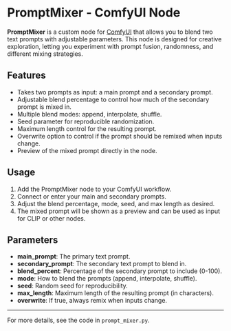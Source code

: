 # PromptMixer - ComfyUI Node

**PromptMixer** is a custom node for [ComfyUI](https://github.com/comfyanonymous/ComfyUI) that allows you to blend two text prompts with adjustable parameters. This node is designed for creative exploration, letting you experiment with prompt fusion, randomness, and different mixing strategies.

## Features

- Takes two prompts as input: a main prompt and a secondary prompt.
- Adjustable blend percentage to control how much of the secondary prompt is mixed in.
- Multiple blend modes: append, interpolate, shuffle.
- Seed parameter for reproducible randomization.
- Maximum length control for the resulting prompt.
- Overwrite option to control if the prompt should be remixed when inputs change.
- Preview of the mixed prompt directly in the node.

## Usage

1. Add the PromptMixer node to your ComfyUI workflow.
2. Connect or enter your main and secondary prompts.
3. Adjust the blend percentage, mode, seed, and max length as desired.
4. The mixed prompt will be shown as a preview and can be used as input for CLIP or other nodes.

## Parameters

- **main_prompt**: The primary text prompt.
- **secondary_prompt**: The secondary text prompt to blend in.
- **blend_percent**: Percentage of the secondary prompt to include (0-100).
- **mode**: How to blend the prompts (append, interpolate, shuffle).
- **seed**: Random seed for reproducibility.
- **max_length**: Maximum length of the resulting prompt (in characters).
- **overwrite**: If true, always remix when inputs change.

---

For more details, see the code in `prompt_mixer.py`.
